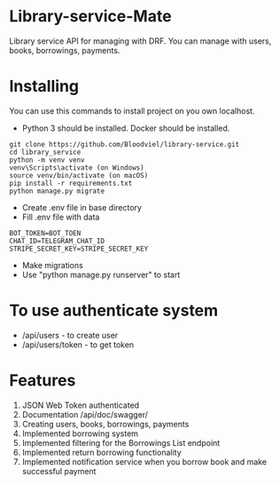# Library-service-Mate

Library service API for managing with DRF.
You can manage  with users, books, borrowings, payments.

# Installing
You can use this commands to install project on you own localhost.

* Python 3 should be installed. Docker should be installed.
```shell
git clone https://github.com/Bloodviel/library-service.git
cd library_service
python -m venv venv
venv\Scripts\activate (on Windows)
source venv/bin/activate (on macOS)
pip install -r requirements.txt
python manage.py migrate
```
* Create .env file in base directory
* Fill .env file with data
```shell
BOT_TOKEN=BOT_TOEN
CHAT_ID=TELEGRAM_CHAT_ID
STRIPE_SECRET_KEY=STRIPE_SECRET_KEY
```
* Make migrations
* Use "python manage.py runserver" to start

# To use authenticate system

* /api/users - to create user
* /api/users/token - to get token

# Features
1. JSON Web Token authenticated  
2. Documentation /api/doc/swagger/
3. Creating users, books, borrowings, payments
4. Implemented borrowing system
5. Implemented filtering for the Borrowings List endpoint
6. Implemented return borrowing functionality
7. Implemented notification service when you borrow book and make successful payment
